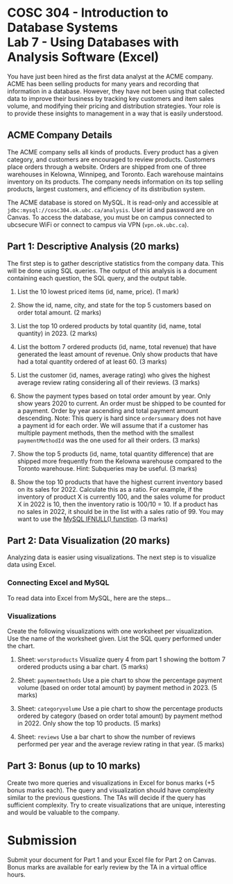 # COSC 304 - Introduction to Database Systems<br>Lab 7 - Using Databases with Analysis Software (Excel)

You have just been hired as the first data analyst at the ACME company. ACME has been selling products for many years and recording that information in a database. However, they have not been using that collected data to improve their business by tracking key customers and item sales volume, and modifying their pricing and distribution strategies. Your role is to provide these insights to management in a way that is easily understood.

## ACME Company Details

The ACME company sells all kinds of products. Every product has a given category, and customers are encouraged to review products.  Customers place orders through a website. Orders are shipped from one of three warehouses in Kelowna, Winnipeg, and Toronto. Each warehouse maintains inventory on its products. The company needs information on its top selling products, largest customers, and efficiency of its distribution system.

The ACME database is stored on MySQL. It is read-only and accessible at `jdbc:mysql://cosc304.ok.ubc.ca/analysis`. User id and password are on Canvas. To access the database, you must be on campus connected to ubcsecure WiFi or connect to campus via VPN (`vpn.ok.ubc.ca`).


## Part 1: Descriptive Analysis (20 marks)

The first step is to gather descriptive statistics from the company data. This will be done using SQL queries. The output of this analysis is a document containing each question, the SQL query, and the output table.

1. List the 10 lowest priced items (id, name, price). (1 mark)
  
2. Show the id, name, city, and state for the top 5 customers based on order total amount. (2 marks)

3. List the top 10 ordered products by total quantity (id, name, total quantity) in 2023. (2 marks)

4. List the bottom 7 ordered products (id, name, total revenue) that have generated the least amount of revenue. Only show products that have had a total quantity ordered of at least 60. (3 marks)

5. List the customer (id, names, average rating) who gives the highest average review rating considering all of their reviews. (3 marks)

6. Show the payment types based on total order amount by year. Only show years 2020 to current. An order must be shipped to be counted for a payment. Order by year ascending and total payment amount descending. Note: This query is hard since `ordersummary` does not have a payment id for each order. We will assume that if a customer has multiple payment methods, then the method with the smallest `paymentMethodId` was the one used for all their orders. (3 marks)

7. Show the top 5 products (id, name, total quantity difference) that are shipped more frequently from the Kelowna warehouse compared to the Toronto warehouse. Hint: Subqueries may be useful. (3 marks)

8. Show the top 10 products that have the highest current inventory based on its sales for 2022. Calculate this as a ratio. For example, if the inventory of product X is currently 100, and the sales volume for product X in 2022 is 10, then the inventory ratio is 100/10 = 10. If a product has no sales in 2022, it should be in the list with a sales ratio of 99. You may want to use the [MySQL IFNULL() function](https://dev.mysql.com/doc/refman/8.0/en/flow-control-functions.html#function_if). (3 marks)


## Part 2: Data Visualization (20 marks)

Analyzing data is easier using visualizations. The next step is to visualize data using Excel.

### Connecting Excel and MySQL

To read data into Excel from MySQL, here are the steps...

### Visualizations

Create the following visualizations with one worksheet per visualization. Use the name of the worksheet given. List the SQL query performed under the chart.

1. Sheet: `worstproducts` Visualize query 4 from part 1 showing the bottom 7 ordered products using a bar chart. (5 marks)

2. Sheet: `paymentmethods` Use a pie chart to show the percentage payment volume (based on order total amount) by payment method in 2023. (5 marks)

3. Sheet: `categoryvolume` Use a pie chart to show the percentage products ordered by category (based on order total amount) by payment method in 2022. Only show the top 10 products. (5 marks)

3. Sheet: `reviews` Use a bar chart to show the number of reviews performed per year and the average review rating in that year. (5 marks)

## Part 3: Bonus (up to 10 marks)

Create two more queries and visualizations in Excel for bonus marks (+5 bonus marks each). The query and visualization should have complexity similar to the previous questions. The TAs will decide if the query has sufficient complexity. Try to create visualizations that are unique, interesting and would be valuable to the company.


# Submission

Submit your document for Part 1 and your Excel file for Part 2 on Canvas. Bonus marks are available for early review by the TA in a virtual office hours.
